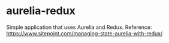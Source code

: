 # aurelia-redux
Simple application that uses Aurelia and Redux. Reference:
https://www.sitepoint.com/managing-state-aurelia-with-redux/